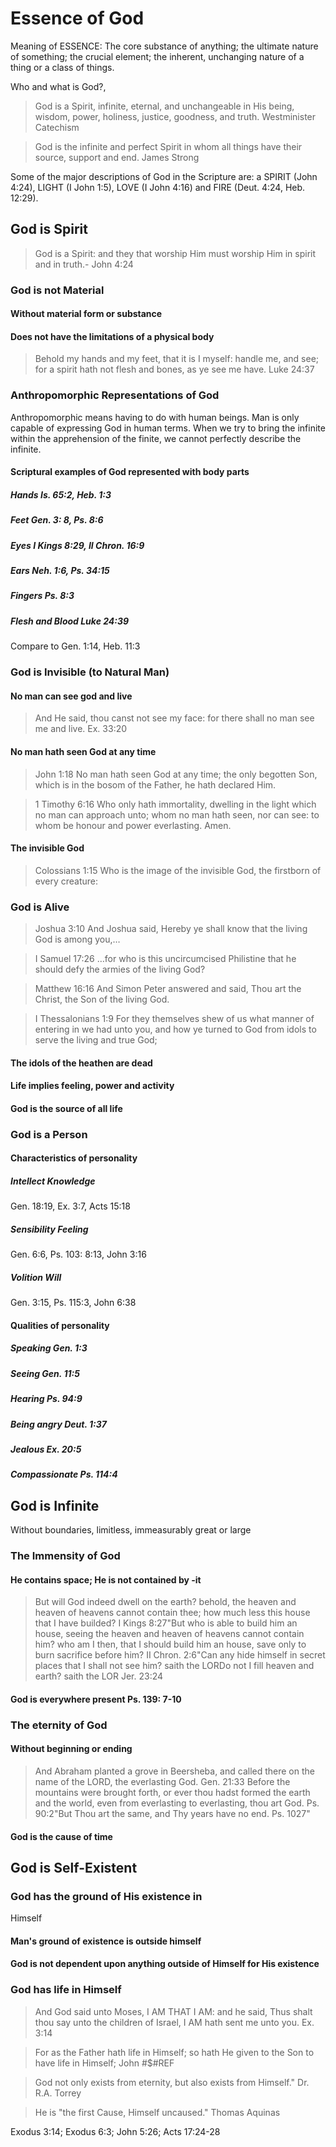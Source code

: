 
<h1>Essence of God</h1>
<p>Meaning of ESSENCE: The core substance of anything; the ultimate nature of something; the crucial element; the inherent&#44; unchanging nature of a thing or a class of things.</p>
<p>Who and what is God?&#44;</p>
<blockquote>God is a Spirit&#44; infinite&#44; eternal&#44; and unchangeable in His being&#44; wisdom&#44; power&#44; holiness&#44; justice&#44; goodness&#44; and truth. Westminister Catechism</blockquote>
<blockquote>God is the infinite and perfect Spirit in whom all things have their source&#44; support and end. James Strong</blockquote>
<p>Some of the major descriptions of God in the Scripture are: a SPIRIT (John 4:24)&#44; LIGHT (I John 1:5)&#44; LOVE (I John 4:16) and FIRE (Deut. 4:24&#44; Heb. 12:29).</p>
<h2>God is Spirit</h2>
<blockquote>God is a Spirit: and they that worship Him must worship Him in spirit and in truth.- John 4:24</blockquote>
<h3>God is not Material</h3>
<h4>Without material form or substance</h4>
<h4>Does not have the limitations of a physical body</h4>
<blockquote>Behold my hands and my feet&#44; that it is I myself: handle me&#44; and see; for a spirit hath not flesh and bones&#44; as ye see me have. Luke 24:37</blockquote>
<h3>Anthropomorphic Representations of God</h3>
<p>Anthropomorphic means having to do with human beings. Man is only capable of expressing God in human terms. When we try to bring the infinite within the apprehension of the finite&#44; we cannot perfectly describe the infinite.</p>
<h4>Scriptural examples of God represented with body parts</h4>
<h5>Hands Is. 65:2&#44; Heb. 1:3</h5>
<h5>Feet Gen. 3: 8&#44; Ps. 8:6</h5>
<h5>Eyes I Kings 8:29&#44; II Chron. 16:9</h5>
<h5>Ears Neh. 1:6&#44; Ps. 34:15</h5>
<h5>Fingers Ps. 8:3</h5>
<h5>Flesh and Blood Luke 24:39</h5>
<p>Compare to Gen. 1:14&#44; Heb. 11:3</p>
<h3>God is Invisible (to Natural Man)</h3>
<h4>No man can see god and live</h4>
<blockquote>And He said&#44; thou canst not see my face: for there shall no man see me and live. Ex. 33:20</blockquote>
<h4>No man hath seen God at any time</h4>
<blockquote>John 1:18 No man hath seen God at any time; the only begotten Son&#44; which is in the bosom of the Father&#44; he hath declared Him.</blockquote>
<blockquote>1 Timothy 6:16 Who only hath immortality&#44; dwelling in the light which no man can approach unto; whom no man hath seen&#44; nor can see: to whom be honour and power everlasting. Amen.</blockquote>
<h4>The invisible God</h4>
<blockquote>Colossians 1:15 Who is the image of the invisible God&#44; the firstborn of every creature:</blockquote>
<h3>God is Alive</h3>
<blockquote>Joshua 3:10 And Joshua said&#44; Hereby ye shall know that the living God is among you&#44;&hellip; </blockquote>
<blockquote>I Samuel 17:26 &hellip;for who is this uncircumcised Philistine that he should defy the armies of the living God?</blockquote>
<blockquote>Matthew 16:16 And Simon Peter answered and said&#44; Thou art the Christ&#44; the Son of the living God.</blockquote>
<blockquote>I Thessalonians 1:9 For they themselves shew of us what manner of entering in we had unto you&#44; and how ye turned to God from idols to serve the living and true God;</blockquote>
<h4>The idols of the heathen are dead</h4>
<h4>Life implies feeling&#44; power and activity</h4>
<h4>God is the source of all life</h4>
<h3>God is a Person</h3>
<h4>Characteristics of personality</h4>
<h5>Intellect Knowledge</h5>
<p>Gen. 18:19&#44; Ex. 3:7&#44; Acts 15:18</p>
<h5>Sensibility Feeling</h5>
<p>Gen. 6:6&#44; Ps. 103: 8:13&#44; John 3:16</p>
<h5>Volition Will</h5>
<p>Gen. 3:15&#44; Ps. 115:3&#44; John 6:38</p>
<h4>Qualities of personality</h4>
<h5>Speaking Gen. 1:3</h5>
<h5>Seeing Gen. 11:5</h5>
<h5>Hearing Ps. 94:9</h5>
<h5>Being angry Deut. 1:37</h5>
<h5>Jealous Ex. 20:5</h5>
<h5>Compassionate Ps. 114:4</h5>
<h2>God is Infinite</h2>
<p>Without boundaries&#44; limitless&#44; immeasurably great or large</p>
<h3>The Immensity of God</h3>
<h4>He contains space; He is not contained by -it</h4>
<blockquote>But will God indeed dwell on the earth? behold&#44; the heaven and heaven of heavens cannot contain thee; how much less this house that I have builded? I Kings 8:27"But who is able to build him an house&#44; seeing the heaven and heaven of heavens cannot contain him? who am I then&#44; that I should build him an house&#44; save only to burn sacrifice before him? II Chron. 2:6"Can any hide himself in secret places that I shall not see him? saith the LORDo not I fill heaven and earth? saith the LOR Jer. 23:24</blockquote>
<h4>God is everywhere present Ps. 139: 7-10</h4>
<h3>The eternity of God</h3>
<h4>Without beginning or ending</h4>
<blockquote>And Abraham planted a grove in Beersheba&#44; and called there on the name of the LORD&#44; the everlasting God. Gen. 21:33 Before the mountains were brought forth&#44; or ever thou hadst formed the earth and the world&#44; even from everlasting to everlasting&#44; thou art God. Ps. 90:2"But Thou art the same&#44; and Thy years have no end. Ps. 1027"</blockquote>
<h4>God is the cause of time</h4>
<h2>God is Self-Existent</h2>
<h3>God has the ground of His existence in</h3>
<p>Himself</p>
<h4>Man&apos;s ground of existence is outside himself</h4>
<h4>God is not dependent upon anything outside of Himself for His existence</h4>
<h3>God has life in Himself</h3>
<blockquote>And God said unto Moses&#44; I AM THAT I AM: and he said&#44; Thus shalt thou say unto the children of Israel&#44; I AM hath sent me unto you. Ex. 3:14</blockquote>
<blockquote>For as the Father hath life in Himself; so hath He given to the Son to have life in Himself; John #$#REF</blockquote>
<blockquote>God not only exists from eternity&#44; but also exists from Himself." Dr. R.A. Torrey</blockquote>
<blockquote>He is "the first Cause&#44; Himself uncaused." Thomas Aquinas</blockquote>
<p>Exodus 3:14; Exodus 6:3; John 5:26; Acts 17:24-28</p>